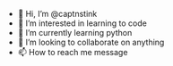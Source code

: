 - 👋 Hi, I’m @captnstink
- 👀 I’m interested in learning to code 
- 🌱 I’m currently learning python 
- 💞️ I’m looking to collaborate on anything 
- 📫 How to reach me message 

<!---
captnstink/captnstink is a ✨ special ✨ repository because its `README.md` (this file) appears on your GitHub profile.
You can click the Preview link to take a look at your changes.
--->
